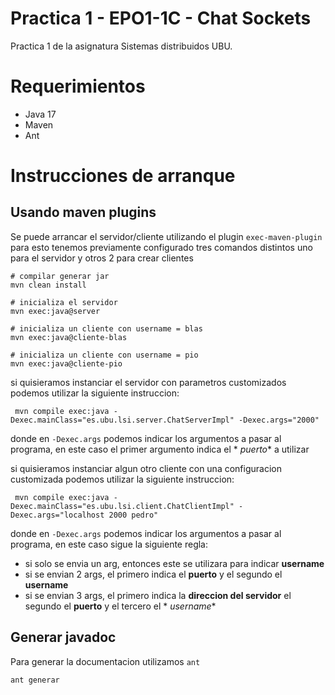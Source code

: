 # Practica 1 - EPO1-1C - Chat Sockets

Practica 1 de la asignatura Sistemas distribuidos UBU.

# Requerimientos

- Java 17
- Maven
- Ant

# Instrucciones de arranque

## Usando maven plugins

Se puede arrancar el servidor/cliente utilizando el plugin `exec-maven-plugin` para esto tenemos previamente configurado
tres comandos distintos uno para el servidor y otros 2 para crear clientes

```shell
# compilar generar jar
mvn clean install

# inicializa el servidor
mvn exec:java@server

# inicializa un cliente con username = blas
mvn exec:java@cliente-blas

# inicializa un cliente con username = pio
mvn exec:java@cliente-pio
```

si quisieramos instanciar el servidor con parametros customizados podemos utilizar la siguiente instruccion:

```shell
 mvn compile exec:java -Dexec.mainClass="es.ubu.lsi.server.ChatServerImpl" -Dexec.args="2000"
```

donde en `-Dexec.args` podemos indicar los argumentos a pasar al programa, en este caso el primer argumento indica el *
*puerto** a utilizar

si quisieramos instanciar algun otro cliente con una configuracion customizada podemos utilizar la siguiente
instruccion:

```shell
 mvn compile exec:java -Dexec.mainClass="es.ubu.lsi.client.ChatClientImpl" -Dexec.args="localhost 2000 pedro"
```

donde en `-Dexec.args` podemos indicar los argumentos a pasar al programa, en este caso sigue la siguiente regla:

- si solo se envia un arg, entonces este se utilizara para indicar **username**
- si se envian 2 args, el primero indica el **puerto** y el segundo el **username**
- si se envian 3 args, el primero indica la **direccion del servidor** el segundo el **puerto** y el tercero el *
  *username**

## Generar javadoc

Para generar la documentacion utilizamos `ant`

```shell
ant generar
```


